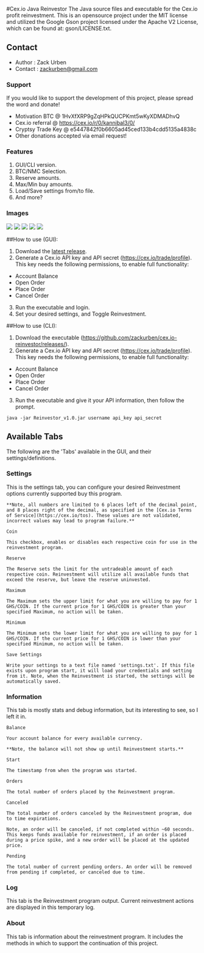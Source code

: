 #Cex.io Java Reinvestor
The Java source files and executable for the Cex.io profit reinvestment. This is an opensource project under the MIT license and utilized the Google Gson project licensed under the Apache V2 License, which can be found at: gson/LICENSE.txt.

## Contact
* Author	: Zack Urben
* Contact	: zackurben@gmail.com

### Support
If you would like to support the development of this project, please spread the word and donate!

* Motivation BTC	@ 1HvXfXRP9gZqHPkQUCPKmt5wKyXDMADhvQ
* Cex.io referral	@ https://cex.io/r/0/kannibal3/0/
* Cryptsy Trade Key	@ e5447842f0b6605ad45ced133b4cdd5135a4838c
* Other donations accepted via email request!

### Features
1. GUI/CLI version.
2. BTC/NMC Selection.
3. Reserve amounts.
4. Max/Min buy amounts.
5. Load/Save settings from/to file.
6. And more?

### Images
![](https://raw2.github.com/zackurben/cex.io-reinvestor/master/screenshots/Login.png)
![](https://raw2.github.com/zackurben/cex.io-reinvestor/master/screenshots/Settings.png)
![](https://raw2.github.com/zackurben/cex.io-reinvestor/master/screenshots/Information.png)
![](https://raw2.github.com/zackurben/cex.io-reinvestor/master/screenshots/Log.png)
![](https://raw2.github.com/zackurben/cex.io-reinvestor/master/screenshots/About.png)

##How to use (GUI):
1. Download the [latest release](https://github.com/zackurben/cex.io-reinvestor/releases/).
2. Generate a Cex.io API key and API secret (https://cex.io/trade/profile).
    This key needs the following permissions, to enable full functionality:
  * Account Balance
  * Open Order
  * Place Order
  * Cancel Order 
3. Run the executable and login.
4. Set your desired settings, and Toggle Reinvestment.

##How to use (CLI):
1. Download the executable (https://github.com/zackurben/cex.io-reinvestor/releases/).
2. Generate a Cex.io API key and API secret (https://cex.io/trade/profile).
    This key needs the following permissions, to enable full functionality:
  * Account Balance
  * Open Order
  * Place Order
  * Cancel Order 
3. Run the executable and give it your API information, then follow the prompt.

```
java -jar Reinvestor_v1.0.jar username api_key api_secret
``` 

## Available Tabs
The following are the 'Tabs' available in the GUI, and their settings/definitions.

### Settings
This is the settings tab, you can configure your desired Reinvestment options currently supported buy this program.

```
**Note, all numbers are limited to 6 places left of the decimal point, and 8 places right of the decimal, as specified in the [Cex.io Terms of Service](https://cex.io/tos). These values are not validated, incorrect values may lead to program failure.**
```

    Coin

```
This checkbox, enables or disables each respective coin for use in the reinvestment program.
```

    Reserve

```
The Reserve sets the limit for the untradeable amount of each respective coin. Reinvestment will utilize all available funds that exceed the reserve, but leave the reserve uninvested.
```

    Maximum

```
The Maximum sets the upper limit for what you are willing to pay for 1 GHS/COIN. If the current price for 1 GHS/COIN is greater than your specified Maximum, no action will be taken.
```

    Minimum

```
The Minimum sets the lower limit for what you are willing to pay for 1 GHS/COIN. If the current price for 1 GHS/COIN is lower than your specified Minimum, no action will be taken.
```

    Save Settings

```
Write your settings to a text file named 'settings.txt'. If this file exists upon program start, it will load your credentials and setting from it. Note, when the Reinvestment is started, the settings will be automatically saved.
```

### Information
This tab is mostly stats and debug information, but its interesting to see, so I left it in.

    Balance

```
Your account balance for every available currency.
```

```
**Note, the balance will not show up until Reinvestment starts.**
```

    Start

```
The timestamp from when the program was started.
```

    Orders

```
The total number of orders placed by the Reinvestment program.
```

    Canceled

```
The total number of orders canceled by the Reinvestment program, due to time expirations.
```

```
Note, an order will be canceled, if not completed within ~60 seconds. This keeps funds available for reinvestment, if an order is placed during a price spike, and a new order will be placed at the updated price.
```

    Pending

```
The total number of current pending orders. An order will be removed from pending if completed, or canceled due to time.
```

### Log
This tab is the Reinvestment program output. Current reinvestment actions are displayed in this temporary log.

### About
This tab is information about the reinvestment program. It includes the methods in which to support the continuation of this project.
